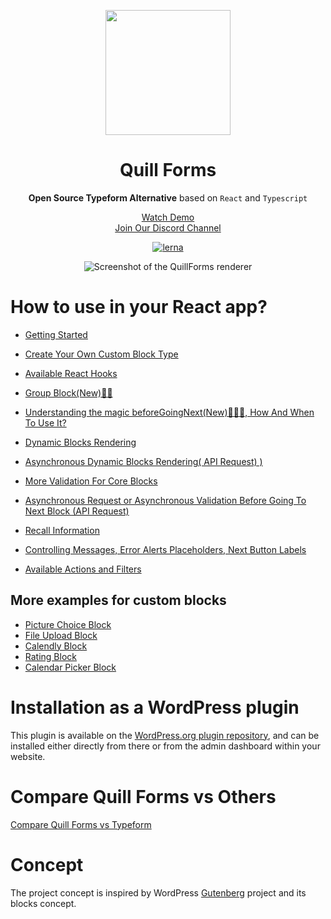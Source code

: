 <p align="center">
  <img style="width:200px" src="https://quillforms.com/wp-content/uploads/2021/10/cropped-quillforms-png-loog-1.png" />
</p>
<h1 align="center">Quill Forms</h1>
<div align="center">

**Open Source Typeform Alternative**  based on `React` and `Typescript` 

[Watch Demo](https://quillforms.com/quillforms/my-first-form/) <br>
[Join Our Discord Channel](https://discord.gg/a5PDrzu8dE) 

[![lerna](https://img.shields.io/badge/maintained%20with-lerna-cc00ff.svg)](https://lerna.js.org)

![Screenshot of the QuillForms renderer](https://quillforms.com/wp-content/uploads/2021/10/frame_generic_light-3.png)
</div>

# How to use in your React app?

- [Getting Started](/react-docs/get-started.md)
- [Create Your Own Custom Block Type](/react-docs/create-your-own-custom-block-type.md)
- [Available React Hooks](/react-docs/available-react-hooks.md)
- [Group Block(New)🚀🚀](/react-docs/group-block.md)
- [Understanding the magic beforeGoingNext(New)🚀🚀🚀, How And When To Use It?](/react-docs/beforeGoingNext.md)
- [Dynamic Blocks Rendering](/react-docs/conditional-blocks-rendering.md)
- [Asynchronous Dynamic Blocks Rendering( API Request) )](/react-docs/asynchronous-dynamic-blocks-rendering.md)
- [More Validation For Core Blocks ](/react-docs/core-blocks-validation.md)
- [Asynchronous Request or Asynchronous Validation Before Going To Next Block (API Request) ](/react-docs/async-validation.md)
- [Recall Information](/react-docs/recall-information.md)
- [Controlling Messages, Error Alerts Placeholders, Next Button Labels](/react-docs/messages.md)

- [Available Actions and Filters](/react-docs/available-actions-and-filters.md)

## More examples for custom blocks
- [Picture Choice Block](/react-docs/blocks/picture-choice.md)
- [File Upload Block](/react-docs/blocks/file-upload.md)
- [Calendly Block](/react-docs/blocks/calendly.md)
- [Rating Block](/react-docs/blocks/rating.md)
- [Calendar Picker Block](/react-docs/calendar-picker.md)

# Installation as a WordPress plugin
This plugin is available on the [WordPress.org plugin repository](https://wordpress.org/plugins/quillforms), and can be installed either directly from there or from the admin dashboard within your website.

# Compare Quill Forms vs Others
[Compare Quill Forms vs Typeform](https://quillforms.com/typeform-alternative)


# Concept
The project concept is inspired by WordPress [Gutenberg](https://github.com/WordPress/gutenberg) project and its blocks concept.
